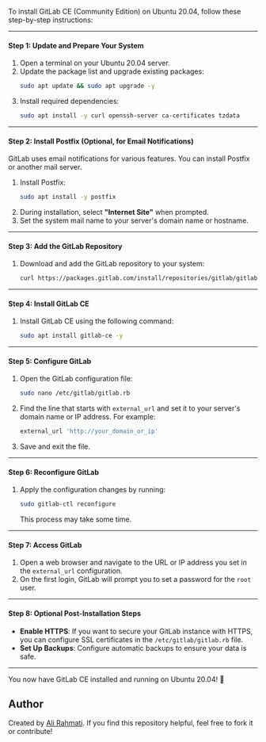 To install GitLab CE (Community Edition) on Ubuntu 20.04, follow these step-by-step instructions:

---

#### **Step 1: Update and Prepare Your System**
1. Open a terminal on your Ubuntu 20.04 server.
2. Update the package list and upgrade existing packages:
   ```bash
   sudo apt update && sudo apt upgrade -y
   ```
3. Install required dependencies:
   ```bash
   sudo apt install -y curl openssh-server ca-certificates tzdata
   ```

---

#### **Step 2: Install Postfix (Optional, for Email Notifications)**
GitLab uses email notifications for various features. You can install Postfix or another mail server.

1. Install Postfix:
   ```bash
   sudo apt install -y postfix
   ```
2. During installation, select **"Internet Site"** when prompted.
3. Set the system mail name to your server's domain name or hostname.

---

#### **Step 3: Add the GitLab Repository**
1. Download and add the GitLab repository to your system:
   ```bash
   curl https://packages.gitlab.com/install/repositories/gitlab/gitlab-ce/script.deb.sh | sudo bash
   ```

---

#### **Step 4: Install GitLab CE**
1. Install GitLab CE using the following command:
   ```bash
   sudo apt install gitlab-ce -y
   ```

---

#### **Step 5: Configure GitLab**
1. Open the GitLab configuration file:
   ```bash
   sudo nano /etc/gitlab/gitlab.rb
   ```
2. Find the line that starts with `external_url` and set it to your server's domain name or IP address. For example:
   ```ruby
   external_url 'http://your_domain_or_ip'
   ```
3. Save and exit the file.

---

#### **Step 6: Reconfigure GitLab**
1. Apply the configuration changes by running:
   ```bash
   sudo gitlab-ctl reconfigure
   ```
   This process may take some time.

---

#### **Step 7: Access GitLab**
1. Open a web browser and navigate to the URL or IP address you set in the `external_url` configuration.
2. On the first login, GitLab will prompt you to set a password for the `root` user.

---

#### **Step 8: Optional Post-Installation Steps**
- **Enable HTTPS**: If you want to secure your GitLab instance with HTTPS, you can configure SSL certificates in the `/etc/gitlab/gitlab.rb` file.
- **Set Up Backups**: Configure automatic backups to ensure your data is safe.

---

You now have GitLab CE installed and running on Ubuntu 20.04! 🎉

## Author

Created by [Ali Rahmati](https://github.com/alirahmti). If you find this repository helpful, feel free to fork it or contribute!
